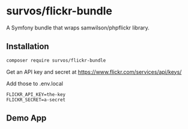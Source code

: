 # survos/flickr-bundle

A Symfony bundle that wraps samwilson/phpflickr library.

## Installation

```bash
composer require survos/flickr-bundle
```

Get an API key and secret at https://www.flickr.com/services/api/keys/

Add those to .env.local

```
FLICKR_API_KEY=the-key
FLICKR_SECRET=a-secret
```

## Demo App



